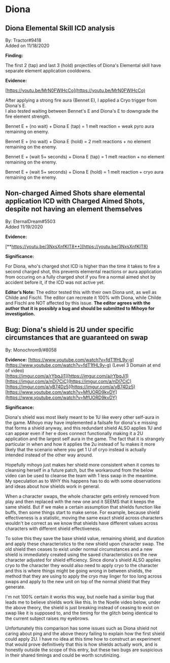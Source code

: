 # Diona

## **Diona Elemental Skill ICD analysis**

By: Tractor\#9418  
Added on 11/18/2020

**Finding:**

The first 2 \(tap\) and last 3 \(hold\) projectiles of Diona's Elemental skill have separate element application cooldowns.

**Evidence:**

[https://youtu.be/MrN0FWlHcCo](https://youtu.be/MrN0FWlHcCo)

After applying a strong fire aura \(Bennet E\), I applied a Cryo trigger from Diona's E.  
I also tested waiting between Bennet's E and Diona's E to downgrade the fire element strength.

Bennet E + \(no wait\) + Diona E \(tap\) = 1 melt reaction + weak pyro aura remaining on enemy.

Bennet E + \(no wait\) + Diona E \(hold\) = 2 melt reactions + no element remaining on the enemy.

Bennet E + \(wait 5+ seconds\) + Diona E \(tap\) = 1 melt reaction + no element remaining on the enemy.

Bennet E + \(wait 5+ seconds\) + Diona E \(hold\) = 1 melt reaction + cryo aura remaining on the enemy.

## **Non-charged Aimed Shots share elemental application ICD with Charged Aimed Shots, despite not having an element themselves**

By: EternalDream\#5503  
Added 11/19/2020

**Evidence:**

[**https://youtu.be/3NxsXnfKIT8**](https://youtu.be/3NxsXnfKIT8)

**Significance:**

For Diona, who's charged shot ICD is higher than the time it takes to fire a second charged shot, this prevents elemental reactions or aura application from occuring on a fully charged shot if you fire a normal aimed shot by accident before it, if the ICD was not active yet.

**Editor’s Note:** The editor tested this with their own Diona unit, as well as Childe and Fischl. The editor can recreate it 100% with Diona, while Childe and Fischl are NOT affected by this issue. **The editor agrees with the author that it is possibly a bug and should be submitted to Mihoyo for investigation.**

## Bug:  Diona's shield is 2U under specific circumstances that are guaranteed on swap

By: Monochrom9/#8058

**Evidence:**
[https://www.youtube.com/watch?v=fdT1fHL9y-g](https://www.youtube.com/watch?v=fdT1fHL9y-g) (Level 3 Domain at end of video)  
[https://imgur.com/a/rYbqJi1](https://imgur.com/a/rYbqJi1)
[https://imgur.com/a/nDl7CiC](https://imgur.com/a/nDl7CiC) 
[https://imgur.com/a/yB74Dz5](https://imgur.com/a/yB74Dz5) 
[https://www.youtube.com/watch?v=MfUORD9kvDY](https://www.youtube.com/watch?v=MfUORD9kvDY)

**Significance:**

Diona's shield was most likely meant to be 1U like every other self-aura in the game.  Mihoyo may have implemented a failsafe for diona's e missing that forms a shield anyway, and this redundant shield ALSO applies 1U and can appear even if her e does connect functionally making it a 2U application and the largest self aura in the game. The fact that it is strangely particular in when and how it applies the 2u instead of 1u makes it more likely that the scenario where you get 1 U of cryo instead is actually intended instead of the other way around.

Hopefully mihoyo just makes her shield more consistent when it comes to cleansing herself in a future patch, but the workaround from the below video can be used to cleanse the team with 1 less swap in the meantime. My speculation as to WHY this happens has to do with some observations and ideas about how shields work in general.

When a character swaps, the whole character gets entirely removed from play and then replaced with the new one and it SEEMS that it keeps the same shield.  But if we make a certain assumption that shields function like buffs, then some things start to make sense.  For example, because shield effectiveness is a statistic, moving the same exact shield across characters wouldn't be correct as we know that shields have different values across characters with different shield effectiveness. 

To solve this they save the base shield value, remaining shield, and duration and apply these characteristics to the new shield upon character swap.  The old shield then ceases to exist under normal circumstances and a new shield is immediately created using the saved characteristics on the new character adjusted for shield efficiency.  Since diona's shield ALSO applies cryo to the character they would also need to apply cryo to the character and this is where things might be going wrong in between shields, the method that they are using to apply the cryo may linger for too long across swaps and apply to the new unit on top of the normal shield that they generate.  

I'm not 100% certain it works this way, but noelle had a similar bug that leads me to believe shields work like this. In the Noelle video below, under the above theory, the shield is just breaking instead of ceasing to exist on swap like it is supposed to, and the timing for the glitch being identical to the current subject raises my eyebrows.   

Unfortunately this comparison has some issues such as Diona shield not caring about ping and the above theory failing to explain how the first shield could apply 2U.  I have no idea at this time how to construct an experiment that would prove definitively that this is how shields actually work, and is honestly outside the scope of this entry, but these two bugs are suspicious in their shared timings and could be worth scrutinizing.
